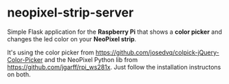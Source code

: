 neopixel-strip-server
=====================

Simple Flask application for the **Raspberry Pi** that shows a **color picker** and changes the led color on your **NeoPixel strip**.

It's using the color picker from https://github.com/josedvq/colpick-jQuery-Color-Picker and the NeoPixel Python lib from https://github.com/jgarff/rpi_ws281x. Just follow the installation instructons on both.

